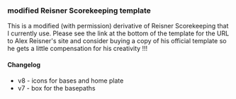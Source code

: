 
### modified Reisner Scorekeeping template

This is a modified (with permission) derivative of Reisner Scorekeeping that I currently use.   Please see the link at the bottom of the template for the URL to Alex Reisner's site and consider buying a copy of his official template so he gets a little compensation for his creativity !!!

#### Changelog

* v8 - icons for bases and home plate 
* v7 - box for the basepaths

